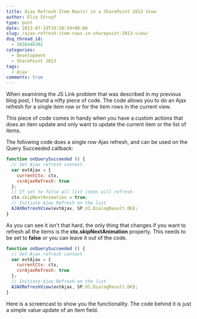 ```yaml
---
title: Ajax Refresh Item Row(s) in a SharePoint 2013 View
author: Elio Struyf
type: post
date: 2013-07-19T19:50:59+00:00
slug: /ajax-refresh-item-rows-in-sharepoint-2013-view/
dsq_thread_id:
  - 3836446302
categories:
  - Development
  - SharePoint 2013
tags:
  - Ajax
comments: true
---
```


When examining the JS Link problem that was described in my previous blog post, I found a nifty piece of code. The code allows you to do an Ajax refresh for a single item row or for the item rows in the current view.

This piece of code comes in handy when you have a custom actions that does an item update and only want to update the current item or the list of items.

The following code does a single row Ajax refresh, and can be used on the Query Succeeded callback:

```javascript
function onQuerySucceeded () {
  // Set Ajax refresh context
  var evtAjax = {
    currentCtx: ctx,
    csrAjaxRefresh: true
  };
  // If set to false all list items will refresh
  ctx.skipNextAnimation = true;
  // Initiate Ajax Refresh on the list
  AJAXRefreshView(evtAjax, SP.UI.DialogResult.OK);
}
```

As you can see it isn't that hard, the only thing that changes if you want to refresh all the items is the **ctx.skipNextAnimation** property. This needs to be set to **false** or you can leave it out of the code.

```javascript
function onQuerySucceeded () {
  // Set Ajax refresh context
  var evtAjax = {
    currentCtx: ctx,
    csrAjaxRefresh: true
  };
  // Initiate Ajax Refresh on the list
  AJAXRefreshView(evtAjax, SP.UI.DialogResult.OK);
}
```

Here is a screencast to show you the functionality. The code behind it is just a simple value update of an item field.